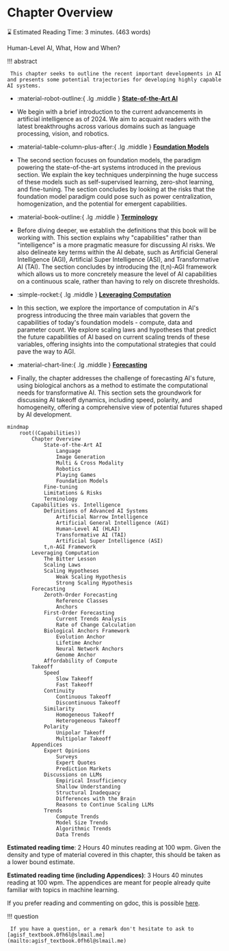 # Chapter Overview

⌛ Estimated Reading Time: 3 minutes. (463 words)

Human-Level AI, What, How and When?

!!! abstract

     This chapter seeks to outline the recent important developments in AI and presents some potential trajectories for developing highly capable AI systems.

<div class="grid cards" markdown>

- :material-robot-outline:{ .lg .middle } **[State-of-the-Art AI](1-State-of-the-Art-AI.md)**

- We begin with a brief introduction to the current advancements in artificial intelligence as of 2024. We aim to acquaint readers with the latest breakthroughs across various domains such as language processing, vision, and robotics.

- :material-table-column-plus-after:{ .lg .middle }  **[Foundation Models](2-Foundation-Models.md)**

- The second section focuses on foundation models, the paradigm powering the state-of-the-art systems introduced in the previous section. We explain the key techniques underpinning the huge success of these models such as self-supervised learning, zero-shot learning, and fine-tuning. The section concludes by looking at the risks that the foundation model paradigm could pose such as power centralization, homogenization, and the potential for emergent capabilities.

- :material-book-outline:{ .lg .middle } **[Terminology](3-Terminology.md)**

- Before diving deeper, we establish the definitions that this book will be working with. This section explains why "capabilities" rather than "intelligence" is a more pragmatic measure for discussing AI risks. We also delineate key terms within the AI debate, such as Artificial General Intelligence (AGI), Artificial Super Intelligence (ASI), and Transformative AI (TAI). The section concludes by introducing the (t,n)-AGI framework which allows us to more concretely measure the level of AI capabilities on a continuous scale, rather than having to rely on discrete thresholds.

- :simple-rocket:{ .lg .middle } **[Leveraging Computation](4-Leveraging-Computation.md)**

- In this section, we explore the importance of computation in AI's progress introducing the three main variables that govern the capabilities of today's foundation models - compute, data and parameter count. We explore scaling laws and hypotheses that predict the future capabilities of AI based on current scaling trends of these variables, offering insights into the computational strategies that could pave the way to AGI.

- :material-chart-line:{ .lg .middle } **[Forecasting](5-Forecasting.md)**

- Finally, the chapter addresses the challenge of forecasting AI's future, using biological anchors as a method to estimate the computational needs for transformative AI. This section sets the groundwork for discussing AI takeoff dynamics, including speed, polarity, and homogeneity, offering a comprehensive view of potential futures shaped by AI development.

</div>

``` mermaid
mindmap
    root((Capabilities))
        Chapter Overview
            State-of-the-Art AI
                Language
                Image Generation
                Multi & Cross Modality
                Robotics
                Playing Games
                Foundation Models
            Fine-tuning
            Limitations & Risks
            Terminology
        Capabilities vs. Intelligence
            Definitions of Advanced AI Systems
                Artificial Narrow Intelligence
                Artificial General Intelligence (AGI)
                Human-Level AI (HLAI)
                Transformative AI (TAI)
                Artificial Super Intelligence (ASI)
            t,n-AGI Framework
        Leveraging Computation
            The Bitter Lesson
            Scaling Laws
            Scaling Hypotheses
                Weak Scaling Hypothesis
                Strong Scaling Hypothesis
        Forecasting
            Zeroth-Order Forecasting
                Reference Classes
                Anchors
            First-Order Forecasting
                Current Trends Analysis
                Rate of Change Calculation
            Biological Anchors Framework
                Evolution Anchor
                Lifetime Anchor
                Neural Network Anchors
                Genome Anchor
            Affordability of Compute
        Takeoff
            Speed
                Slow Takeoff
                Fast Takeoff
            Continuity
                Continuous Takeoff
                Discontinuous Takeoff
            Similarity
                Homogeneous Takeoff
                Heterogeneous Takeoff
            Polarity
                Unipolar Takeoff
                Multipolar Takeoff
        Appendices
            Expert Opinions
                Surveys
                Expert Quotes
                Prediction Markets
            Discussions on LLMs
                Empirical Insufficiency
                Shallow Understanding
                Structural Inadequacy
                Differences with the Brain
                Reasons to Continue Scaling LLMs
            Trends
                Compute Trends
                Model Size Trends
                Algorithmic Trends
                Data Trends
```

**Estimated reading time**: 2 Hours 40 minutes reading at 100 wpm. Given the density and type of material covered in this chapter, this should be taken as a lower bound estimate.

**Estimated reading time (including Appendices)**: 3 Hours 40 minutes reading at 100 wpm. The appendices are meant for people already quite familiar with topics in machine learning.

If you prefer reading and commenting on gdoc, this is possible [here](https://docs.google.com/document/d/1HKo0Kest9Xppjn7m2ODpfMUlEu93SzLsfxXBH48Xaus/edit?usp=sharing).

!!! question

     If you have a question, or a remark don't hesitate to ask to [agisf_textbook.0fh6l@slmail.me](mailto:agisf_textbook.0fh6l@slmail.me)

